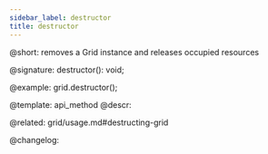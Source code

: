 ```yaml
---
sidebar_label: destructor
title: destructor
---          
```


@short: removes a Grid instance and releases occupied resources

@signature: destructor(): void;

@example:
grid.destructor();


@template: api_method
@descr:

@related: grid/usage.md#destructing-grid



@changelog:



